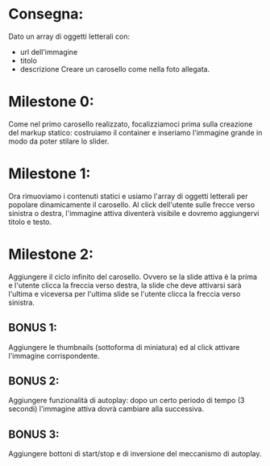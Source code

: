 # Consegna:
Dato un array di oggetti letterali con:
 - url dell'immagine
 - titolo
 - descrizione
Creare un carosello come nella foto allegata.

# Milestone 0:
Come nel primo carosello realizzato, focalizziamoci prima sulla creazione del markup statico: costruiamo il container e inseriamo l'immagine grande in modo da poter stilare lo slider.

# Milestone 1:
Ora rimuoviamo i contenuti statici e usiamo l'array di oggetti letterali per popolare dinamicamente il carosello.
Al click dell'utente sulle frecce verso sinistra o destra, l'immagine attiva diventerà visibile e dovremo aggiungervi titolo e testo.

# Milestone 2:
Aggiungere il ciclo infinito del carosello. Ovvero se la slide attiva è la prima e l'utente clicca la freccia verso destra, la slide che deve attivarsi sarà l'ultima e viceversa per l'ultima slide se l'utente clicca la freccia verso sinistra.

## BONUS 1:
Aggiungere le thumbnails (sottoforma di miniatura) ed al click attivare l'immagine corrispondente.

## BONUS 2:
Aggiungere funzionalità di autoplay: dopo un certo periodo di tempo (3 secondi) l'immagine attiva dovrà cambiare alla successiva.

## BONUS 3:
Aggiungere bottoni di start/stop e di inversione del meccanismo di autoplay.

